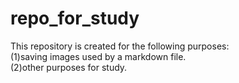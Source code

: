 # repo_for_study
This repository is created for the following purposes:<br>
(1)saving images used by a markdown file.<br>
(2)other purposes for study.
